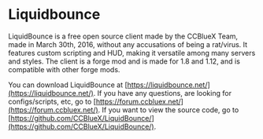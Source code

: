 # Liquidbounce

LiquidBounce is a free open source client made by the CCBlueX Team, made in March 30th, 2016, without any accusations of being a rat/virus. It features custom scripting and HUD, making it versatile among many servers and styles. The client is a forge mod and is made for 1.8 and 1.12, and is compatible with other forge mods.

You can download LiquidBounce at [https://liquidbounce.net/](https://liquidbounce.net/). If you have any questions, are looking for configs/scripts, etc, go to [https://forum.ccbluex.net/](https://forum.ccbluex.net/). If you want to view the source code, go to [https://github.com/CCBlueX/LiquidBounce/](https://github.com/CCBlueX/LiquidBounce/).

